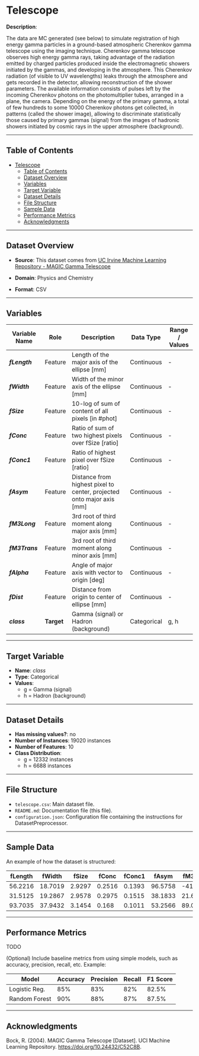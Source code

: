 # Telescope

**Description**:  

The data are MC generated (see below) to simulate registration of high energy gamma particles in a ground-based atmospheric Cherenkov gamma telescope using the imaging technique. Cherenkov gamma telescope observes high energy gamma rays, taking advantage of the radiation emitted by charged particles produced inside the electromagnetic showers initiated by the gammas, and developing in the atmosphere. This Cherenkov radiation (of visible to UV wavelengths) leaks through the atmosphere and gets recorded in the detector, allowing reconstruction of the shower parameters. The available information consists of pulses left by the incoming Cherenkov photons on the photomultiplier tubes, arranged in a plane, the camera. Depending on the energy of the primary gamma, a total of few hundreds to some 10000 Cherenkov photons get collected, in patterns (called the shower image), allowing to discriminate statistically those caused by primary gammas (signal) from the images of hadronic showers initiated by cosmic rays in the upper atmosphere (background).

---

## Table of Contents
- [Telescope](#telescope)
  - [Table of Contents](#table-of-contents)
  - [Dataset Overview](#dataset-overview)
  - [Variables](#variables)
  - [Target Variable](#target-variable)
  - [Dataset Details](#dataset-details)
  - [File Structure](#file-structure)
  - [Sample Data](#sample-data)
  - [Performance Metrics](#performance-metrics)
  - [Acknowledgments](#acknowledgments)

---

## Dataset Overview

- **Source**: This dataset comes from [UC Irvine Machine Learning Repository - MAGIC Gamma Telescope](https://archive.ics.uci.edu/dataset/159/magic+gamma+telescope)
  
- **Domain**: Physics and Chemistry

- **Format**: CSV  

---

## Variables

| Variable Name | Role | Description | Data Type | Range / Values |
|---|---|---|---|---|
| ***fLength*** | Feature | Length of the major axis of the ellipse [mm] | Continuous | - |
| ***fWidth*** | Feature | Width of the minor axis of the ellipse [mm] | Continuous | - |
| ***fSize*** | Feature | 10-log of sum of content of all pixels [in #phot] | Continuous | - |
| ***fConc*** | Feature | Ratio of sum of two highest pixels over fSize [ratio] | Continuous | - |
| ***fConc1*** | Feature | Ratio of highest pixel over fSize [ratio] | Continuous | - |
| ***fAsym*** | Feature | Distance from highest pixel to center, projected onto major axis [mm] | Continuous | - |
| ***fM3Long*** | Feature | 3rd root of third moment along major axis [mm] | Continuous | - |
| ***fM3Trans*** | Feature | 3rd root of third moment along minor axis [mm] | Continuous | - |
| ***fAlpha*** | Feature | Angle of major axis with vector to origin [deg] | Continuous | - |
| ***fDist*** | Feature | Distance from origin to center of ellipse [mm] | Continuous | - |
| ***class*** | **Target** | Gamma (signal) or Hadron (background) | Categorical | g, h |

---

## Target Variable

- **Name**: *class*  
- **Type**: Categorical
- **Values**:
  - g = Gamma (signal)
  - h = Hadron (background)

---

## Dataset Details

- **Has missing values?**: no
- **Number of Instances**: 19020 instances 
- **Number of Features**: 10
- **Class Distribution**:
  - g = 12332 instances
  - h = 6688 instances
 
---

## File Structure

- `telescope.csv`: Main dataset file.  
- `README.md`: Documentation file (this file).  
- `configuration.json`: Configuration file containing the instructions for DatasetPreprocessor.  

---

## Sample Data

An example of how the dataset is structured:

| fLength | fWidth | fSize | fConc | fConc1 | fAsym | fM3Long | fM3Trans | fAlpha | fDist | class |
|---------|--------|-------|-------|--------|-------|---------|----------|--------|-------|-------|
| 56.2216 | 18.7019 | 2.9297 | 0.2516 | 0.1393 | 96.5758 | -41.2969 | 11.3764 | 5.911 | 197.209 | **g** |
| 31.5125 | 19.2867 | 2.9578 | 0.2975 | 0.1515 | 38.1833 | 21.6729 | -12.0726 | 17.5809 | 171.227 | **g** |
| 93.7035 | 37.9432 | 3.1454 | 0.168 | 0.1011 | 53.2566 | 89.0566 | 11.8175 | 14.1224 | 231.9028 | **h** |

---

## Performance Metrics

TODO

(Optional) Include baseline metrics from using simple models, such as accuracy, precision, recall, etc. Example:

| Model         | Accuracy | Precision | Recall | F1 Score |
|---------------|----------|-----------|--------|----------|
| Logistic Reg. | 85%      | 83%       | 82%    | 82.5%    |
| Random Forest | 90%      | 88%       | 87%    | 87.5%    |

---

## Acknowledgments

Bock, R. (2004). MAGIC Gamma Telescope [Dataset]. UCI Machine Learning Repository. https://doi.org/10.24432/C52C8B.